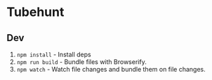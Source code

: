 # Tubehunt

## Dev
1. `npm install` - Install deps
2. `npm run build` - Bundle files with Browserify.
3. `npm watch` - Watch file changes and bundle them on file changes.
